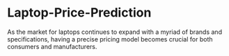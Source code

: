 # Laptop-Price-Prediction
As the market for laptops continues to expand with a myriad of brands and specifications, having a precise pricing model becomes crucial for both consumers and manufacturers.
